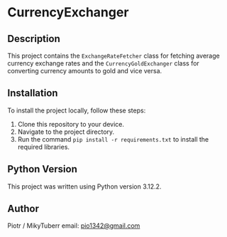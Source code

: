 # CurrencyExchanger

## Description
This project contains the `ExchangeRateFetcher` class for fetching average currency exchange rates and the `CurrencyGoldExchanger` class for converting currency amounts to gold and vice versa.

## Installation
To install the project locally, follow these steps:
1. Clone this repository to your device.
2. Navigate to the project directory.
3. Run the command `pip install -r requirements.txt` to install the required libraries.

## Python Version
This project was written using Python version 3.12.2.

## Author 
Piotr / MikyTuberr
email: pio1342@gmail.com
